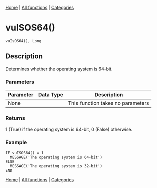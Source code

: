 [Home](../index.md) | [All functions](../all-functions.md) | [Categories](../categories/index.md)

# vuISOS64()

```Prototype
vuIsOS64(), Long
```


## Description
Determines whether the operating system is 64-bit.

### Parameters

| Parameter | Data Type | Description |
|-----------|-----------|-------------|
| None      |          | This function takes no parameters |

### Returns
1 (True) if the operating system is 64-bit, 0 (False) otherwise.

### Example

```Clarion
IF vuISOS64() = 1
  MESSAGE('The operating system is 64-bit')
ELSE
  MESSAGE('The operating system is 32-bit')
END
```

[Home](../index.md) | [All functions](../all-functions.md) | [Categories](../categories/index.md)

